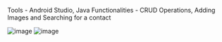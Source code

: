 Tools - Android Studio, Java
Functionalities - CRUD Operations, Adding Images and Searching for a contact

![image](https://github.com/user-attachments/assets/d829d9db-30a4-4f46-aefa-6685c6e7976b)
![image](https://github.com/user-attachments/assets/067588cf-2c95-4207-930b-ccb9b8a57bfe)
